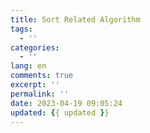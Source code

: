 ```yaml
---
title: Sort Related Algorithm
tags:
  - ''
categories:
  - ''
lang: en
comments: true
excerpt: ''
permalink: ''
date: 2023-04-19 09:05:24
updated: {{ updated }}
---
```

